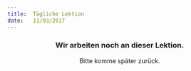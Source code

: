 ```yaml
---
title:  Tägliche Lektion
date:   11/03/2017
---
```


### <center>Wir arbeiten noch an dieser Lektion.</center>
<center>Bitte komme später zurück.</center>